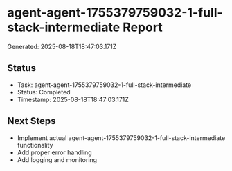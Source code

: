 # agent-agent-1755379759032-1-full-stack-intermediate Report

Generated: 2025-08-18T18:47:03.171Z

## Status
- Task: agent-agent-1755379759032-1-full-stack-intermediate
- Status: Completed
- Timestamp: 2025-08-18T18:47:03.171Z

## Next Steps
- Implement actual agent-agent-1755379759032-1-full-stack-intermediate functionality
- Add proper error handling
- Add logging and monitoring
